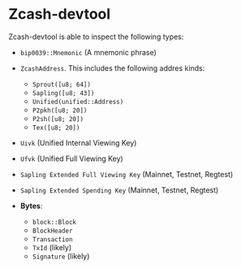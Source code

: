 # Zcash-devtool

Zcash-devtool is able to inspect the following types:

- `bip0039::Mnemonic` (A mnemonic phrase)
- `ZcashAddress`. This includes the following addres kinds:

  - `Sprout([u8; 64])`
  - `Sapling([u8; 43])`
  - `Unified(unified::Address)`
  - `P2pkh([u8; 20])`
  - `P2sh([u8; 20])`
  - `Tex([u8; 20])`

- `Uivk` (Unified Internal Viewing Key)
- `Ufvk` (Unified Full Viewing Key)
- `Sapling Extended Full Viewing Key` (Mainnet, Testnet, Regtest)
- `Sapling Extended Spending Key` (Mainnet, Testnet, Regtest)
- **Bytes**:
  - `block::Block`
  - `BlockHeader`
  - `Transaction`
  - `TxId` (likely)
  - `Signature` (likely)
